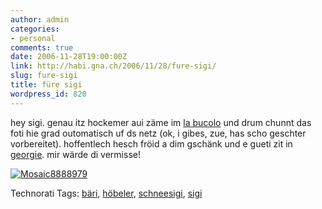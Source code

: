 ```yaml
---
author: admin
categories:
- personal
comments: true
date: 2006-11-28T19:00:00Z
link: http://habi.gna.ch/2006/11/28/fure-sigi/
slug: fure-sigi
title: füre sigi
wordpress_id: 820
---
```


hey sigi.
genau itz hockemer aui zäme im [la bucolo](http://dabucolo.ch/) und drum chunnt das foti hie grad outomatisch uf ds netz (ok, i gibes, zue, has scho geschter vorbereitet).
hoffentlech hesch fröid a dim gschänk und e gueti zit in [georgie](http://de.wikipedia.org/wiki/Georgien).
mir wärde di vermisse!


[![Mosaic8888979](http://habi.gna.ch/wp-content/uploads/2006/11/mosaic8888979-tm.jpg)](http://habi.gna.ch/wp-content/uploads/2006/11/mosaic8888979.jpg)




Technorati Tags: [bäri](http://www.technorati.com/tag/bäri), [höbeler](http://www.technorati.com/tag/höbeler), [schneesigi](http://www.technorati.com/tag/schneesigi), [sigi](http://www.technorati.com/tag/sigi)

